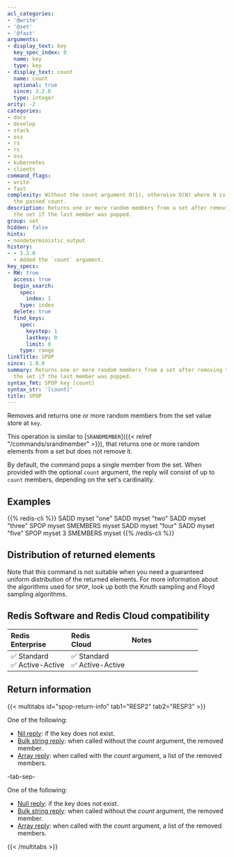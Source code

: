 ```yaml
---
acl_categories:
- '@write'
- '@set'
- '@fast'
arguments:
- display_text: key
  key_spec_index: 0
  name: key
  type: key
- display_text: count
  name: count
  optional: true
  since: 3.2.0
  type: integer
arity: -2
categories:
- docs
- develop
- stack
- oss
- rs
- rc
- oss
- kubernetes
- clients
command_flags:
- write
- fast
complexity: Without the count argument O(1), otherwise O(N) where N is the value of
  the passed count.
description: Returns one or more random members from a set after removing them. Deletes
  the set if the last member was popped.
group: set
hidden: false
hints:
- nondeterministic_output
history:
- - 3.2.0
  - Added the `count` argument.
key_specs:
- RW: true
  access: true
  begin_search:
    spec:
      index: 1
    type: index
  delete: true
  find_keys:
    spec:
      keystep: 1
      lastkey: 0
      limit: 0
    type: range
linkTitle: SPOP
since: 1.0.0
summary: Returns one or more random members from a set after removing them. Deletes
  the set if the last member was popped.
syntax_fmt: SPOP key [count]
syntax_str: '[count]'
title: SPOP
---
```

Removes and returns one or more random members from the set value store at `key`.

This operation is similar to [`SRANDMEMBER`]({{< relref "/commands/srandmember" >}}), that returns one or more random elements from a set but does not remove it.

By default, the command pops a single member from the set. When provided with
the optional `count` argument, the reply will consist of up to `count` members,
depending on the set's cardinality.

## Examples

{{% redis-cli %}}
SADD myset "one"
SADD myset "two"
SADD myset "three"
SPOP myset
SMEMBERS myset
SADD myset "four"
SADD myset "five"
SPOP myset 3
SMEMBERS myset
{{% /redis-cli %}}

## Distribution of returned elements

Note that this command is not suitable when you need a guaranteed uniform distribution of the returned elements. For more information about the algorithms used for `SPOP`, look up both the Knuth sampling and Floyd sampling algorithms.

## Redis Software and Redis Cloud compatibility

| Redis<br />Enterprise | Redis<br />Cloud | <span style="min-width: 9em; display: table-cell">Notes</span> |
|:----------------------|:-----------------|:------|
| <span title="Supported">&#x2705; Standard</span><br /><span title="Supported"><nobr>&#x2705; Active-Active</nobr></span> | <span title="Supported">&#x2705; Standard</span><br /><span title="Supported"><nobr>&#x2705; Active-Active</nobr></span> |  |

## Return information

{{< multitabs id="spop-return-info" 
    tab1="RESP2" 
    tab2="RESP3" >}}

One of the following:
* [Nil reply](../../develop/reference/protocol-spec#bulk-strings): if the key does not exist.
* [Bulk string reply](../../develop/reference/protocol-spec#bulk-strings): when called without the _count_ argument, the removed member.
* [Array reply](../../develop/reference/protocol-spec#arrays): when called with the _count_ argument, a list of the removed members.

-tab-sep-

One of the following:
* [Null reply](../../develop/reference/protocol-spec#nulls): if the key does not exist.
* [Bulk string reply](../../develop/reference/protocol-spec#bulk-strings): when called without the _count_ argument, the removed member.
* [Array reply](../../develop/reference/protocol-spec#arrays): when called with the _count_ argument, a list of the removed members.

{{< /multitabs >}}
